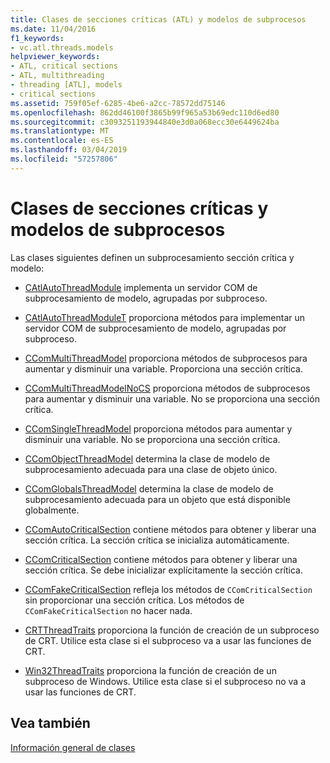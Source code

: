 ```yaml
---
title: Clases de secciones críticas (ATL) y modelos de subprocesos
ms.date: 11/04/2016
f1_keywords:
- vc.atl.threads.models
helpviewer_keywords:
- ATL, critical sections
- ATL, multithreading
- threading [ATL], models
- critical sections
ms.assetid: 759f05ef-6285-4be6-a2cc-78572dd75146
ms.openlocfilehash: 862dd46100f3865b99f965a53b69edc110d6ed80
ms.sourcegitcommit: c3093251193944840e3d0a068ecc30e6449624ba
ms.translationtype: MT
ms.contentlocale: es-ES
ms.lasthandoff: 03/04/2019
ms.locfileid: "57257806"
---
```

# <a name="threading-models-and-critical-sections-classes"></a>Clases de secciones críticas y modelos de subprocesos

Las clases siguientes definen un subprocesamiento sección crítica y modelo:

- [CAtlAutoThreadModule](../atl/reference/catlautothreadmodule-class.md) implementa un servidor COM de subprocesamiento de modelo, agrupadas por subproceso.

- [CAtlAutoThreadModuleT](../atl/reference/catlautothreadmodulet-class.md) proporciona métodos para implementar un servidor COM de subprocesamiento de modelo, agrupadas por subproceso.

- [CComMultiThreadModel](../atl/reference/ccommultithreadmodel-class.md) proporciona métodos de subprocesos para aumentar y disminuir una variable. Proporciona una sección crítica.

- [CComMultiThreadModelNoCS](../atl/reference/ccommultithreadmodelnocs-class.md) proporciona métodos de subprocesos para aumentar y disminuir una variable. No se proporciona una sección crítica.

- [CComSingleThreadModel](../atl/reference/ccomsinglethreadmodel-class.md) proporciona métodos para aumentar y disminuir una variable. No se proporciona una sección crítica.

- [CComObjectThreadModel](../atl/reference/atl-typedefs.md#ccomobjectthreadmodel) determina la clase de modelo de subprocesamiento adecuada para una clase de objeto único.

- [CComGlobalsThreadModel](../atl/reference/atl-typedefs.md#ccomglobalsthreadmodel) determina la clase de modelo de subprocesamiento adecuada para un objeto que está disponible globalmente.

- [CComAutoCriticalSection](../atl/reference/ccomautocriticalsection-class.md) contiene métodos para obtener y liberar una sección crítica. La sección crítica se inicializa automáticamente.

- [CComCriticalSection](../atl/reference/ccomcriticalsection-class.md) contiene métodos para obtener y liberar una sección crítica. Se debe inicializar explícitamente la sección crítica.

- [CComFakeCriticalSection](../atl/reference/ccomfakecriticalsection-class.md) refleja los métodos de `CComCriticalSection` sin proporcionar una sección crítica. Los métodos de `CComFakeCriticalSection` no hacer nada.

- [CRTThreadTraits](../atl/reference/crtthreadtraits-class.md) proporciona la función de creación de un subproceso de CRT. Utilice esta clase si el subproceso va a usar las funciones de CRT.

- [Win32ThreadTraits](../atl/reference/win32threadtraits-class.md) proporciona la función de creación de un subproceso de Windows. Utilice esta clase si el subproceso no va a usar las funciones de CRT.

## <a name="see-also"></a>Vea también

[Información general de clases](../atl/atl-class-overview.md)
